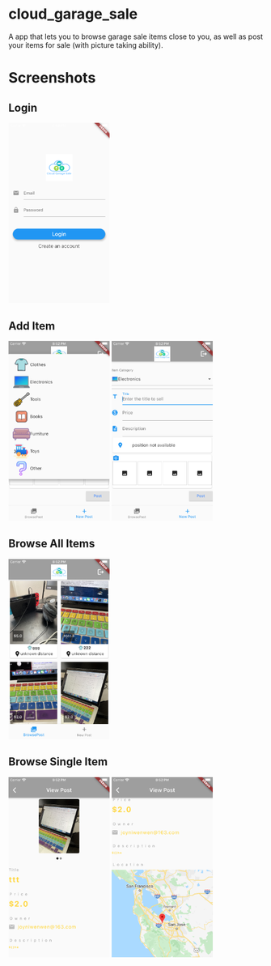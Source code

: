 # cloud_garage_sale

A app that lets you to browse garage sale items close to you, as well as post your items for sale (with picture taking ability).

# Screenshots
## Login
<img src="app_screen_shots/login.png" alt="login" width="200"/>

## Add Item
<img src="app_screen_shots/add_item_1.png" alt="add item" width="200"/>
<img src="app_screen_shots/add_item_2.png" alt="add item" width="200"/>

## Browse All Items
<img src="app_screen_shots/browse_item_list.png" alt="browse item list" width="200"/>

## Browse Single Item
<img src="app_screen_shots/browse_single_item1.png" alt="browse single item" width="200"/>
<img src="app_screen_shots/browse_single_item2.png" alt="browse single item" width="200"/>
